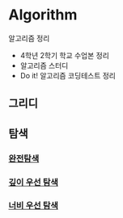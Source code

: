 # Algorithm
알고리즘 정리
- 4학년 2학기 학교 수업본 정리
- 알고리즘 스터디
- Do it! 알고리즘 코딩테스트 정리

## 그리디

## 탐색
### [완전탐색](탐색/%EC%99%84%EC%A0%84%ED%83%90%EC%83%89/Brute_Force.md)
### [깊이 우선 탐색](탐색/%EA%B9%8A%EC%9D%B4%EC%9A%B0%EC%84%A0%ED%83%90%EC%83%89/DFS.md)
### [너비 우선 탐색](탐색/%EB%84%88%EB%B9%84%EC%9A%B0%EC%84%A0%ED%83%90%EC%83%89/BFS.md)